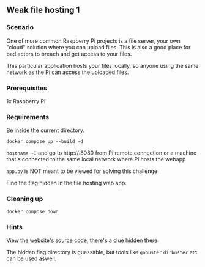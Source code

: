 ## Weak file hosting 1

### Scenario

One of more common Raspberry Pi projects is a file server, your own "cloud" solution where you can upload files. This is also a good place for bad actors to breach and get access to your files.

This particular application hosts your files locally, so anyone using the same network as the Pi can access the uploaded files.

### Prerequisites

1x Raspberry Pi

### Requirements 

Be inside the current directory.

`docker compose up --build -d`

`hostname -I` and go to http://<ip-address>:8080 from Pi remote connection
or a machine that's connected to the same local network where Pi hosts the webapp

`app.py` is NOT meant to be viewed for solving this challenge

Find the flag hidden in the file hosting web app.


### Cleaning up

`docker compose down`


### **Hints**

View the website's source code, there's a clue hidden there.

The hidden flag directory is guessable, but tools like `gobuster` `dirbuster` etc can be used aswell.

